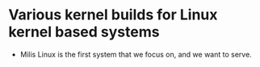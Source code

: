 # Various kernel builds for Linux kernel based systems

* Milis Linux is the first system that we focus on, and we want to serve.